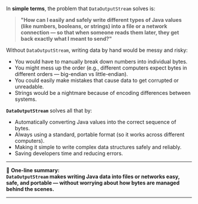 In **simple terms**, the problem that `DataOutputStream` solves is:

> **"How can I easily and safely write different types of Java values (like numbers, booleans, or strings) into a file or a network connection — so that when someone reads them later, they get back exactly what I meant to send?"**

Without `DataOutputStream`, writing data by hand would be messy and risky:

- You would have to manually break down numbers into individual bytes.
- You might mess up the order (e.g., different computers expect bytes in different orders — big-endian vs little-endian).
- You could easily make mistakes that cause data to get corrupted or unreadable.
- Strings would be a nightmare because of encoding differences between systems.

**`DataOutputStream`** solves all that by:

- Automatically converting Java values into the correct sequence of bytes.
- Always using a standard, portable format (so it works across different computers).
- Making it simple to write complex data structures safely and reliably.
- Saving developers time and reducing errors.

---

🧠 **One-line summary:**  
**`DataOutputStream` makes writing Java data into files or networks easy, safe, and portable — without worrying about how bytes are managed behind the scenes.**

---

